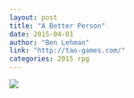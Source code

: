 ```yaml
---
layout: post
title: "A Better Person"
date: 2015-04-01
author: "Ben Lehman"
link: "http://tao-games.com/"
categories: 2015 rpg
---
```

![]({{site.url}}/2015images/ABetterPerson.jpg)
